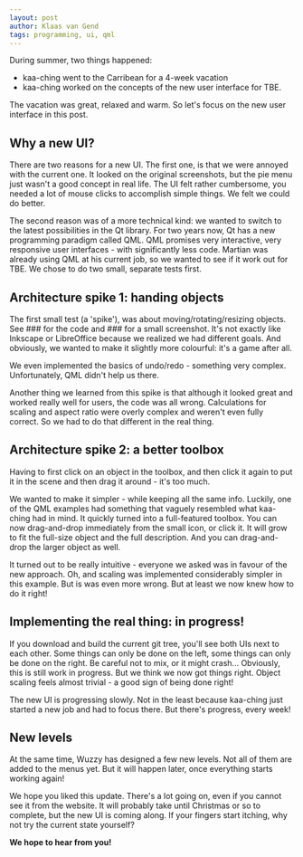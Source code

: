 ```yaml
---
layout: post
author: Klaas van Gend
tags: programming, ui, qml
---
```


During summer, two things happened:
* kaa-ching went to the Carribean for a 4-week vacation
* kaa-ching worked on the concepts of the new user interface for TBE.

The vacation was great, relaxed and warm. So let's focus on the new user interface in this post.

## Why a new UI?
There are two reasons for a new UI. The first one, is that we were annoyed with the current one. It looked on the original screenshots, but the pie menu just wasn't a good concept in real life. The UI felt rather cumbersome, you needed a lot of mouse clicks to accomplish simple things. We felt we could do better.

The second reason was of a more technical kind: we wanted to switch to the latest possibilities in the Qt library. For two years now, Qt has a new programming paradigm called QML. QML promises very interactive, very responsive user interfaces - with significantly less code. Martian was already using QML at his current job, so we wanted to see if it work out for TBE. We chose to do two small, separate tests first.


## Architecture spike 1: handing objects
The first small test (a 'spike'), was about moving/rotating/resizing objects. See ### for the code and ### for a small screenshot. It's not exactly like Inkscape or LibreOffice because we realized we had different goals. And obviously, we wanted to make it slightly more colourful: it's a game after all. 

We even implemented the basics of undo/redo - something very complex. Unfortunately, QML didn't help us there.

Another thing we learned from this spike is that although it looked great and worked really well for users, the code was all wrong. Calculations for scaling and aspect ratio were overly complex and weren't even fully correct. So we had to do that different in the real thing.


## Architecture spike 2: a better toolbox
Having to first click on an object in the toolbox, and then click it again to put it in the scene and then drag it around - it's too much.

We wanted to make it simpler - while keeping all the same info. Luckily, one of the QML examples had something that vaguely resembled what kaa-ching had in mind. It quickly turned into a full-featured toolbox. You can now drag-and-drop immediately from the small icon, or click it. It will grow to fit the full-size object and the full description. And you can drag-and-drop the larger object as well. 

It turned out to be really intuitive - everyone we asked was in favour of the new approach. Oh, and scaling was implemented considerably simpler in this example. But is was even more wrong. But at least we now knew how to do it right!


## Implementing the real thing: in progress!

If you download and build the current git tree, you'll see both UIs next to each other. Some things can only be done on the left, some things can only be done on the right. Be careful not to mix, or it might crash... Obviously, this is still work in progress. But we think we now got things right. Object scaling feels almost trivial - a good sign of being done right!

The new UI is progressing slowly. Not in the least because kaa-ching just started a new job and had to focus there. But there's progress, every week!


## New levels

At the same time, Wuzzy has designed a few new levels. Not all of them are added to the menus yet. But it will happen later, once everything starts working again!


We hope you liked this update. There's a lot going on, even if you cannot see it from the website. It will probably take until Christmas or so to complete, but the new UI is coming along. If your fingers start itching, why not try the current state yourself?


**We hope to hear from you!**
